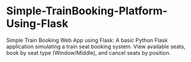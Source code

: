# Simple-TrainBooking-Platform-Using-Flask
Simple Train Booking Web App using Flask: A basic Python Flask application simulating a train seat booking system. View available seats, book by seat type (Window/Middle), and cancel seats by position.
